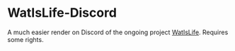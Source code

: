 # WatIsLife-Discord

A much easier render on Discord of the ongoing project [WatIsLife](https://github.com/plane-paper/WatIsLife). Requires some rights.
